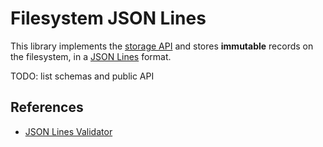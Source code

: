 # Filesystem JSON Lines

This library implements the [storage API](../storage-api/README.md) and stores **immutable** records on the filesystem, in a [JSON Lines](https://jsonlines.org/) format.

TODO: list schemas and public API

## References

- [JSON Lines Validator](https://jsonlines.org/validator/)
